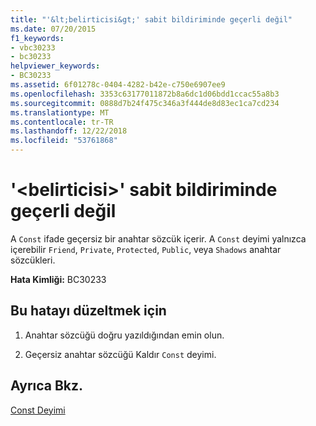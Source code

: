 ```yaml
---
title: "'&lt;belirticisi&gt;' sabit bildiriminde geçerli değil"
ms.date: 07/20/2015
f1_keywords:
- vbc30233
- bc30233
helpviewer_keywords:
- BC30233
ms.assetid: 6f01278c-0404-4282-b42e-c750e6907ee9
ms.openlocfilehash: 3353c63177011872b8a6dc1d06bdd1ccac55a8b3
ms.sourcegitcommit: 0888d7b24f475c346a3f444de8d83ec1ca7cd234
ms.translationtype: MT
ms.contentlocale: tr-TR
ms.lasthandoff: 12/22/2018
ms.locfileid: "53761868"
---
```

# <a name="ltspecifiergt-is-not-valid-on-a-constant-declaration"></a>'&lt;belirticisi&gt;' sabit bildiriminde geçerli değil
A `Const` ifade geçersiz bir anahtar sözcük içerir. A `Const` deyimi yalnızca içerebilir `Friend`, `Private`, `Protected`, `Public`, veya `Shadows` anahtar sözcükleri.  
  
 **Hata Kimliği:** BC30233  
  
## <a name="to-correct-this-error"></a>Bu hatayı düzeltmek için  
  
1.  Anahtar sözcüğü doğru yazıldığından emin olun.  
  
2.  Geçersiz anahtar sözcüğü Kaldır `Const` deyimi.  
  
## <a name="see-also"></a>Ayrıca Bkz.  
 [Const Deyimi](../../visual-basic/language-reference/statements/const-statement.md)
